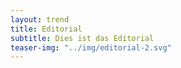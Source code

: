```yaml
---
layout: trend
title: Editorial
subtitle: Dies ist das Editorial
teaser-img: "../img/editorial-2.svg"
---
```


